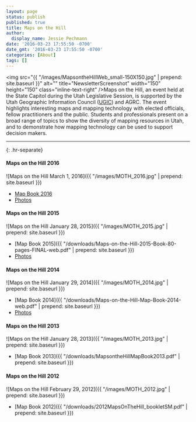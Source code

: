 ```yaml
---
layout: page
status: publish
published: true
title: Maps on the Hill
author:
  display_name: Jessie Pechmann
date: '2016-03-23 17:55:50 -0700'
date_gmt: '2016-03-23 17:55:50 -0700'
categories: [About]
tags: []
---
```

 <img src="{{ "/images/MapsontheHillWeb_small-150X150.jpg" | prepend: site.baseurl }}" alt="" title="NewsletterScreenshot" width="150" height="150" class="inline-text-right" />Maps on the Hill, an event held at the State Capitol during the Utah Legislative Session, is supported by the Utah Geographic Information Council ([UGIC](http://ugic.info/)) and AGRC. The event highlights interesting maps and mapping technology with elected officials, fellow practitioners and the public. Students and professionals present on a broad range of topics to show the diversity of mapping resources in Utah, and to demonstrate how mapping technology can be used to support decision makers.

----------
{: .hr-separate}

#### Maps on the Hill 2016
 ![Maps on the Hill March 1, 2016]({{ "/images/MOTH_2016.jpg" | prepend: site.baseurl }})
- [Map Book 2016](https://drive.google.com/file/d/0B0ScYXX9W5INQzdEZk40cVFnY2M/view)
- [Photos](https://drive.google.com/folderview?id=0B2TozNhMXSiedlBmREtjdzFEUHc&usp=sharing)

#### Maps on the Hill 2015
 ![Maps on the Hill January 28, 2015]({{ "/images/MOTH_2015.jpg" | prepend: site.baseurl }})
- [Map Book 2015]({{ "/downloads/Maps-on-the-Hill-2015-Book-80-pages-FINAL-web.pdf" | prepend: site.baseurl }})
- [Photos](https://www.flickr.com/photos/118521371@N02/sets/72157650544752656/)

#### Maps on the Hill 2014
 ![Maps on the Hill January 29, 2014]({{ "/images/MOTH_2014.jpg" | prepend: site.baseurl }})
- [Map Book 2014]({{ "/downloads/Maps-on-the-Hill-Map-Book-2014-web.pdf" | prepend: site.baseurl }})
- [Photos](https://www.flickr.com/photos/118521371@N02/albums/72157641427057164)

#### Maps on the Hill 2013
 ![Maps on the Hill January 28, 2013]({{ "/images/MOTH_2013.jpg" | prepend: site.baseurl }})
- [Map Book 2013]({{ "/downloads/MapsontheHillMapBook2013.pdf" | prepend: site.baseurl }})

#### Maps on the Hill 2012
 ![Maps on the Hill February 29, 2012]({{ "/images/MOTH_2012.jpg" | prepend: site.baseurl }})
- [Map Book 2012]({{ "/downloads/2012MapsOnTheHill_bookletSM.pdf" | prepend: site.baseurl }})
